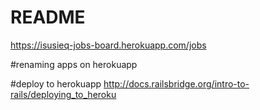 # README

https://isusieq-jobs-board.herokuapp.com/jobs

#renaming apps on herokuapp

#deploy to herokuapp
http://docs.railsbridge.org/intro-to-rails/deploying_to_heroku


